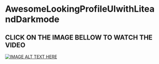 # AwesomeLookingProfileUIwithLiteandDarkmode

## CLICK ON THE IMAGE BELLOW TO WATCH THE VIDEO
[![IMAGE ALT TEXT HERE](http://img.youtube.com/vi/euPAf-Lw5qk/0.jpg)](https://www.youtube.com/watch?v=euPAf-Lw5qk)
